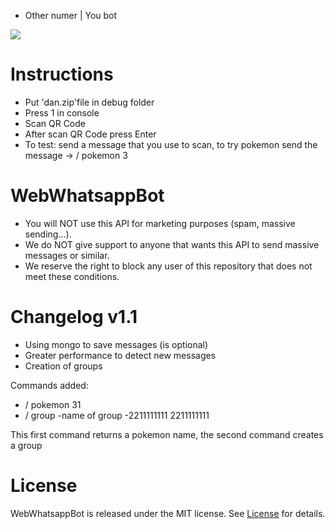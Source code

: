 - Other numer | You bot

![](name-of-giphy.gif)


# Instructions

- Put 'dan.zip'file in debug folder 
- Press 1 in console
- Scan QR Code
- After scan QR Code press Enter
- To test: send a message that you use to scan, to try pokemon send the message -> / pokemon 3


# WebWhatsappBot

- You will NOT use this API for marketing purposes (spam, massive sending...).
- We do NOT give support to anyone that wants this API to send massive messages or similar.
- We reserve the right to block any user of this repository that does not meet these conditions.

# Changelog v1.1
- Using mongo to save messages (is optional)
- Greater performance to detect new messages
- Creation of groups

Commands added:

- / pokemon 31
- / group -name of group -2211111111 2211111111

This first command returns a pokemon name, the second command creates a group


# License
WebWhatsappBot is released under the MIT license. See [License](https://github.com/ZetDeveloper/WebWhatsappBot/blob/master/LICENSE) for details.
